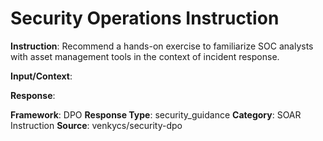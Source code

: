 # Security Operations Instruction

**Instruction**: Recommend a hands-on exercise to familiarize SOC analysts with asset management tools in the context of incident response.

**Input/Context**: 

**Response**: 

**Framework**: DPO
**Response Type**: security_guidance
**Category**: SOAR Instruction
**Source**: venkycs/security-dpo
